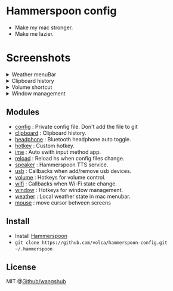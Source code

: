 # Hammerspoon config

- Make my mac stronger.
- Make me lazier.

# Screenshots

<details>
<summary>Weather menuBar</summary>

<div style="text-align:center"><img src ="https://user-images.githubusercontent.com/20924010/55765634-26490700-5aa3-11e9-9d95-9cf9de6f8f17.gif" width="50%" /></div>

</details>

<details>
<summary>Clipboard history</summary>

<div style="text-align:center"><img src ="https://user-images.githubusercontent.com/20924010/55765624-1b8e7200-5aa3-11e9-9f9a-ab271844c8d5.gif" width="50%" /></div>

</details>

<details>
<summary>Volume shortcut</summary>

<div style="text-align:center"><img src ="https://user-images.githubusercontent.com/20924010/55765751-c010b400-5aa3-11e9-8b78-e686b104c113.gif" width="50%" /></div>

</details>

<details>
<summary>Window management</summary>

<div style="text-align:center"><img src ="https://raw.githubusercontent.com/wangshub/image-hosting/master/img/hammerspoon.2019-04-08%2023_06_30.gif" width="80%" /></div>

</details>

## Modules

- [config](./config.lua) : Private config file. Don't add the file to git
- [clipboard](./clipboard/clipboard.lua) : Clipboard history.
- [headphone](./headphone/headphone.lua) : Bluetooth headphone auto toggle.
- [hotkey](./hotkey/hotkey.lua) : Custom hotkey.
- [ime](./ime/ime.lua) : Auto swith input method app.
- [reload](./reload/reload) : Reload hs when config files change.
- [speaker](./speaker/speaker.lua) : Hammerspoon TTS service.
- [usb](./usb/usb.lua) : Callbacks when add/remove usb devices.
- [volume](./volume/volume.lua) : Hotkeys for volume control.
- [wifi](./wifi/wifi.lua) : Callbacks when Wi-Fi state change.
- [window](./window/window.lua) : Hotkeys for window management.
- [weather](./weather/weather.lua) : Local weather state in mac menubar.
- [mouse](./mouse/mouse.lua) : move cursor between screens

## Install

- Install [Hammerspoon](https://www.hammerspoon.org/)
- `git clone https://github.com/volca/hammerspoon-config.git ~/.hammerspoon`

## License

MIT @[Github/wangshub](https://github.com/wangshub)
